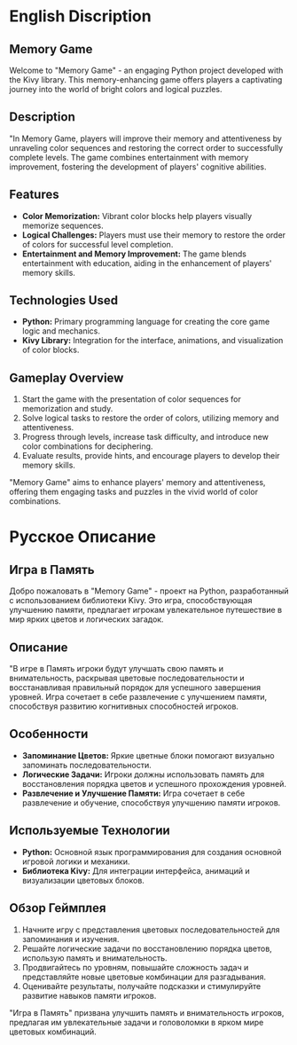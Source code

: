 # English Discription
## Memory Game

Welcome to "Memory Game" - an engaging Python project developed with the Kivy library. This memory-enhancing game offers players a captivating journey into the world of bright colors and logical puzzles.

## Description

"In Memory Game, players will improve their memory and attentiveness by unraveling color sequences and restoring the correct order to successfully complete levels. The game combines entertainment with memory improvement, fostering the development of players' cognitive abilities.

## Features

- **Color Memorization:** Vibrant color blocks help players visually memorize sequences.
- **Logical Challenges:** Players must use their memory to restore the order of colors for successful level completion.
- **Entertainment and Memory Improvement:** The game blends entertainment with education, aiding in the enhancement of players' memory skills.

## Technologies Used

- **Python:** Primary programming language for creating the core game logic and mechanics.
- **Kivy Library:** Integration for the interface, animations, and visualization of color blocks.

## Gameplay Overview

1. Start the game with the presentation of color sequences for memorization and study.
2. Solve logical tasks to restore the order of colors, utilizing memory and attentiveness.
3. Progress through levels, increase task difficulty, and introduce new color combinations for deciphering.
4. Evaluate results, provide hints, and encourage players to develop their memory skills.

"Memory Game" aims to enhance players' memory and attentiveness, offering them engaging tasks and puzzles in the vivid world of color combinations.

# Русское Описание
## Игра в Память

Добро пожаловать в "Memory Game" - проект на Python, разработанный с использованием библиотеки Kivy. Это игра, способствующая улучшению памяти, предлагает игрокам увлекательное путешествие в мир ярких цветов и логических загадок.

## Описание

"В игре в Память игроки будут улучшать свою память и внимательность, раскрывая цветовые последовательности и восстанавливая правильный порядок для успешного завершения уровней. Игра сочетает в себе развлечение с улучшением памяти, способствуя развитию когнитивных способностей игроков.

## Особенности

- **Запоминание Цветов:** Яркие цветные блоки помогают визуально запоминать последовательности.
- **Логические Задачи:** Игроки должны использовать память для восстановления порядка цветов и успешного прохождения уровней.
- **Развлечение и Улучшение Памяти:** Игра сочетает в себе развлечение и обучение, способствуя улучшению памяти игроков.

## Используемые Технологии

- **Python:** Основной язык программирования для создания основной игровой логики и механики.
- **Библиотека Kivy:** Для интеграции интерфейса, анимаций и визуализации цветовых блоков.

## Обзор Геймплея

1. Начните игру с представления цветовых последовательностей для запоминания и изучения.
2. Решайте логические задачи по восстановлению порядка цветов, использую память и внимательность.
3. Продвигайтесь по уровням, повышайте сложность задач и представляйте новые цветовые комбинации для разгадывания.
4. Оценивайте результаты, получайте подсказки и стимулируйте развитие навыков памяти игроков.

"Игра в Память" призвана улучшить память и внимательность игроков, предлагая им увлекательные задачи и головоломки в ярком мире цветовых комбинаций.
